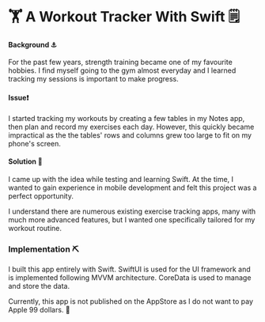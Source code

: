 # :weight_lifting: A Workout Tracker With Swift :spiral_notepad:

#### Background :anchor:
For the past few years, strength training became one of my favourite hobbies. I find myself going to the gym almost everyday and I learned tracking my sessions is important to make progress.

#### Issue:exclamation:
I started tracking my workouts by creating a few tables in my Notes app, then plan and record my exercises each day. However, this quickly became impractical as the the tables' rows and columns grew too large to fit on my phone's screen.

#### Solution :brain:
I came up with the idea while testing and learning Swift. At the time, I wanted to gain experience in mobile development and felt this project was a perfect opportunity. 

I understand there are numerous existing exercise tracking apps, many with much more advanced features, but I wanted one specifically tailored for my workout routine.

### Implementation :pick:

I built this app entirely with Swift. SwiftUI is used for the UI framework and is implemented following MVVM architecture. CoreData is used to manage and store the data.

Currently, this app is not published on the AppStore as I do not want to pay Apple 99 dollars. :money_with_wings:

